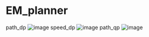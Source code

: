 # EM_planner
path_dp
![image](https://github.com/lisongl/EM_planner/assets/106138701/bb87ed57-350b-4d1b-81b3-5d05f35044fb)
speed_dp
![image](https://github.com/lisongl/EM_planner/assets/106138701/82714010-f020-4868-957d-8b1ca958c598)
path_qp
![image](https://github.com/lisongl/EM_planner/assets/106138701/ee46ddce-d4d0-404e-a260-70a0720cd357)
